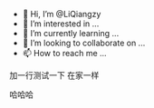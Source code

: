 - 👋 Hi, I’m @LiQiangzy
- 👀 I’m interested in ...
- 🌱 I’m currently learning ...
- 💞️ I’m looking to collaborate on ...
- 📫 How to reach me ...

<!---
LiQiangzy/LiQiangzy is a ✨ special ✨ repository because its `README.md` (this file) appears on your GitHub profile.
You can click the Preview link to take a look at your changes.
--->
加一行测试一下
在家一样

哈哈哈
